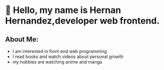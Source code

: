 # 👋 Hello, my name is Hernan Hernandez,developer web frontend.

## About Me:
* I am interested in front end web programming
* I read books and watch videos about personal growth
* my hobbies are watching anime and manga


